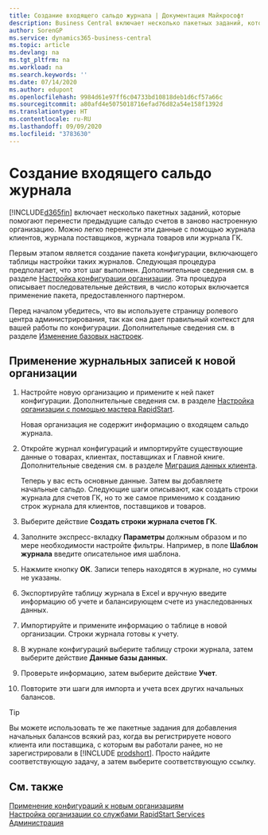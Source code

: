 ```yaml
---
title: Создание входящего сальдо журнала | Документация Майкрософт
description: Business Central включает несколько пакетных заданий, которые помогают перенести предыдущие сальдо счетов в заново настроенную организацию. Можно легко перенести эти данные с помощью учета в журналах.
author: SorenGP
ms.service: dynamics365-business-central
ms.topic: article
ms.devlang: na
ms.tgt_pltfrm: na
ms.workload: na
ms.search.keywords: ''
ms.date: 07/14/2020
ms.author: edupont
ms.openlocfilehash: 9984d61e97ff6c04733bd10818deb1d6cf57a66c
ms.sourcegitcommit: a80afd4e5075018716efad76d82a54e158f1392d
ms.translationtype: HT
ms.contentlocale: ru-RU
ms.lasthandoff: 09/09/2020
ms.locfileid: "3783630"
---
```

# <a name="create-journal-opening-balances"></a>Создание входящего сальдо журнала

[!INCLUDE[d365fin](includes/d365fin_md.md)] включает несколько пакетных заданий, которые помогают перенести предыдущие сальдо счетов в заново настроенную организацию. Можно легко перенести эти данные с помощью журнала клиентов, журнала поставщиков, журнала товаров или журнала ГК.

Первым этапом является создание пакета конфигурации, включающего таблицы настройки таких журналов. Следующая процедура предполагает, что этот шаг выполнен. Дополнительные сведения см. в разделе [Настройка конфигурации организации](admin-set-up-company-configuration.md). Эта процедура описывает последовательные действия, в число которых включается применение пакета, предоставленного партнером.  

Перед началом убедитесь, что вы используете страницу ролевого центра администрирования, так как она дает правильный контекст для вашей работы по конфигурации. Дополнительные сведения см. в разделе [Изменение базовых настроек](ui-change-basic-settings.md).

## <a name="to-apply-the-entries-in-a-journal-to-a-new-company"></a>Применение журнальных записей к новой организации

1. Настройте новую организацию и примените к ней пакет конфигурации. Дополнительные сведения см. в разделе [Настройка организации с помощью мастера RapidStart](admin-how-to-configure-a-company-with-the-rapidstart-wizard.md).  

    Новая организация не содержит информацию о входящем сальдо журнала.  

2. Откройте журнал конфигураций и импортируйте существующие данные о товарах, клиентах, поставщиках и Главной книге. Дополнительные сведения см. в разделе [Миграция данных клиента](admin-migrate-customer-data.md).  

    Теперь у вас есть основные данные. Затем вы добавляете начальные сальдо. Следующие шаги описывают, как создать строки журнала для счетов ГК, но то же самое применимо к созданию строк журнала для клиентов, поставщиков и товаров.  
3. Выберите действие **Создать строки журнала счетов ГК**.  
4. Заполните экспресс-вкладку **Параметры** должным образом и по мере необходимости настройте фильтры. Например, в поле **Шаблон журнала** введите описательное имя шаблона.  
5. Нажмите кнопку **ОК**. Записи теперь находятся в журнале, но суммы не указаны.  
6. Экспортируйте таблицу журнала в Excel и вручную введите информацию об учете и балансирующем счете из унаследованных данных.
7. Импортируйте и примените информацию о таблице в новой организации. Строки журнала готовы к учету.  
8. В журнале конфигураций выберите таблицу строки журнала, затем выберите действие **Данные базы данных**.  
9. Проверьте информацию, затем выберите действие **Учет**.  
10. Повторите эти шаги для импорта и учета всех других начальных балансов.  

> [!TIP]
> Вы можете использовать те же пакетные задания для добавления начальных балансов всякий раз, когда вы регистрируете нового клиента или поставщика, с которым вы работали ранее, но не зарегистрировали в [!INCLUDE [prodshort](includes/prodshort.md)]. Просто найдите соответствующую задачу, а затем выберите соответствующую ссылку.

## <a name="see-also"></a>См. также

[Применение конфигураций к новым организациям](admin-apply-configuration-to-new-companies.md)  
[Настройка организации со службами RapidStart Services](admin-set-up-a-company-with-rapidstart.md)  
[Администрация](admin-setup-and-administration.md)  
